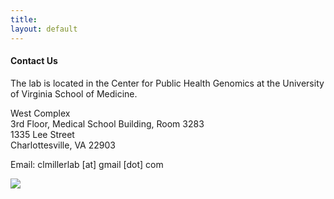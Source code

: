 ```yaml
---
title:
layout: default
---
```


#### Contact Us

The lab is located in the Center for Public Health Genomics at the University of Virginia School of Medicine.

West Complex  
3rd Floor, Medical School Building, Room 3283  
1335 Lee Street  
Charlottesville, VA 22903

Email: clmillerlab [at] gmail [dot] com

<img src = "https://clintmil.github.io/millerlab/images/factsfigures2.jpg">
